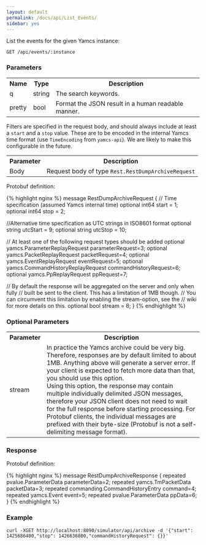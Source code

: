 ```yaml
---
layout: default
permalink: /docs/api/List_Events/
sidebar: yes
---
```


List the events for the given Yamcs instance:

    GET /api/events/:instance


### Parameters

<table class="inline">
  <tr>
    <th>Name</th>
    <th>Type</th>
    <th>Description</th>
  </tr>
  <tr>
    <td class="code">q</td>
    <td class="code">string</td>
    <td>The search keywords.</td>
  </tr>
  <tr>
    <td class="code">pretty</td>
    <td class="code">bool</td>
    <td>Format the JSON result in a human readable manner.</td>
  </tr>
</table>

Filters are specified in the request body, and should always include at least a `start` and a `stop` value. These are to be encoded in the internal Yamcs time format (use `TimeEncoding` from `yamcs-api`). We are likely to make this configurable in the future.

<table class="inline">
    <tr><th>Parameter</th><th>Description</th></tr>
    <tr><td>Body</td><td>Request body of type <code>Rest.RestDumpArchiveRequest</code></td></tr>
</table>


Protobuf definition:

{% highlight nginx %}
message RestDumpArchiveRequest {
  // Time specification (assumed Yamcs internal time)
  optional int64 start = 1;
  optional int64 stop = 2;
  
  //Alternative time specification as UTC strings in ISO8601 format
  optional string utcStart = 9;
  optional string utcStop = 10;

  // At least one of the following request types should be added
  optional yamcs.ParameterReplayRequest parameterRequest=3;
  optional yamcs.PacketReplayRequest packetRequest=4;
  optional yamcs.EventReplayRequest eventRequest=5;
  optional yamcs.CommandHistoryReplayRequest commandHistoryRequest=6;
  optional yamcs.PpReplayRequest ppRequest=7;

  // By default the response will be aggregated on the server and only when fully
  // built be sent to the client. This has a limitation of 1MB though.
  // You can circumvent this limitation by enabling the stream-option, see the
  // wiki for more details on this.
  optional bool stream = 8;
}
{% endhighlight %}

### Optional Parameters

<table class="inline">
    <tr><th>Parameter</th><th>Description</th></tr>
    <tr><td>stream</td><td>In practice the Yamcs archive could be very big. Therefore, responses are by default limited to about 1MB. Anything above will generate a server error. If your client is expected to fetch more data than that, you should use this option.
<br>
Using this option, the response may contain multiple individually delimited JSON messages, therefore your JSON client does not need to wait for the full response before starting processing. For Protobuf clients, the individual messages are prefixed with their byte-size (Protobuf is not a self-delimiting message format).</td></tr>
</table>



### Response

Protobuf definition:

{% highlight nginx %}
message RestDumpArchiveResponse {
  repeated pvalue.ParameterData parameterData=2;
  repeated yamcs.TmPacketData packetData=3;
  repeated commanding.CommandHistoryEntry command=4;
  repeated yamcs.Event event=5;
  repeated pvalue.ParameterData ppData=6;
}
{% endhighlight %}

### Example

```
curl -XGET http://localhost:8090/simulator/api/archive -d '{"start": 1425686400,"stop": 1426636800,"commandHistoryRequest": {}}'
```
